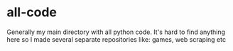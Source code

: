 # all-code

Generally my main directory with all python code. 
It's hard to find anything here so I made several 
separate repositories like: games, web scraping etc
